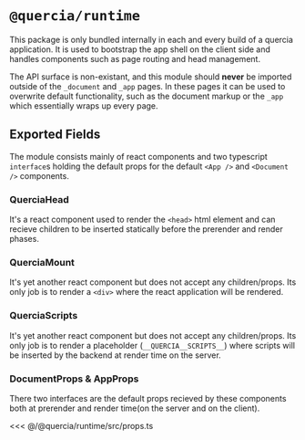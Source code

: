 # `@quercia/runtime`

This package is only bundled internally in each and every build of a quercia
application. It is used to bootstrap the app shell on the client side and
handles components such as page routing and head management.

The API surface is non-existant, and this module should **never** be imported
outside of the `_document` and `_app` pages. In these pages it can be used to
overwrite default functionality, such as the document markup or the `_app` which
essentially wraps up every page.

## Exported Fields

The module consists mainly of react components and two typescript `interface`s
holding the default props for the default `<App />` and `<Document />`
components.

### QuerciaHead

It's a react component used to render the `<head>` html element and can recieve
children to be inserted statically before the prerender and render phases.

### QuerciaMount

It's yet another react component but does not accept any children/props. Its
only job is to render a `<div>` where the react application will be rendered.

### QuerciaScripts

It's yet another react component but does not accept any children/props. Its
only job is to render a placeholder (`__QUERCIA__SCRIPTS__`) where scripts will
be inserted by the backend at render time on the server.

### DocumentProps & AppProps

There two interfaces are the default props recieved by these components both at
prerender and render time(on the server and on the client).

<<< @/@quercia/runtime/src/props.ts
